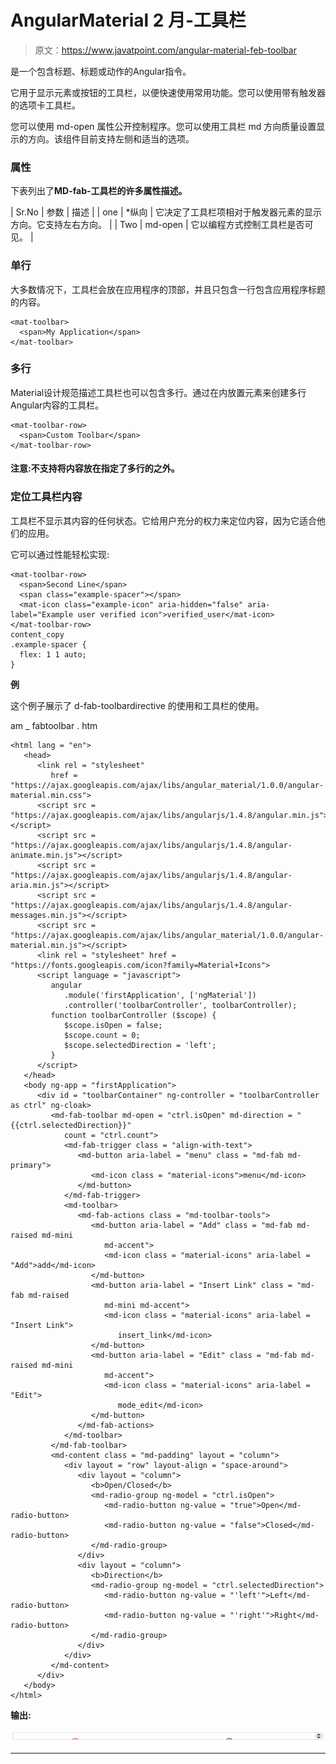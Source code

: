 # AngularMaterial 2 月-工具栏

> 原文：<https://www.javatpoint.com/angular-material-feb-toolbar>

<md-fab-toolbar>是一个包含标题、标题或动作的Angular指令。</md-fab-toolbar>

它用于显示元素或按钮的工具栏，以便快速使用常用功能。您可以使用带有触发器的选项卡工具栏。

您可以使用 md-open 属性公开控制程序。您可以使用工具栏 md 方向质量设置显示的方向。该组件目前支持左侧和适当的选项。

### 属性

下表列出了**MD-fab-工具栏的许多属性描述。**

| Sr.No | 参数 | 描述 |
| one | *纵向 | 它决定了工具栏项相对于触发器元素的显示方向。它支持左右方向。 |
| Two | md-open | 它以编程方式控制工具栏是否可见。 |

### 单行

大多数情况下，工具栏会放在应用程序的顶部，并且只包含一行包含应用程序标题的内容。

```
<mat-toolbar>
  <span>My Application</span>
</mat-toolbar>

```

### 多行

Material设计规范描述工具栏也可以包含多行。通过在<mat-toolbar>内放置<mat-toolbar-row>元素来创建多行Angular内容的工具栏。</mat-toolbar-row></mat-toolbar>

```
<mat-toolbar-row>
  <span>Custom Toolbar</span>
</mat-toolbar-row>

```

#### 注意:不支持将内容放在指定了多行的<mat-toolbar-row>之外。</mat-toolbar-row>

### 定位工具栏内容

工具栏不显示其内容的任何状态。它给用户充分的权力来定位内容，因为它适合他们的应用。

它可以通过性能轻松实现:

```
<mat-toolbar-row>
  <span>Second Line</span>
  <span class="example-spacer"></span>
  <mat-icon class="example-icon" aria-hidden="false" aria-label="Example user verified icon">verified_user</mat-icon>
</mat-toolbar-row>
content_copy
.example-spacer {
  flex: 1 1 auto;
}

```

**例**

这个例子展示了 d-fab-toolbardirective 的使用和工具栏的使用。

am _ fabtoolbar . htm

```
<html lang = "en">
   <head>
      <link rel = "stylesheet"
         href = "https://ajax.googleapis.com/ajax/libs/angular_material/1.0.0/angular-material.min.css">
      <script src = "https://ajax.googleapis.com/ajax/libs/angularjs/1.4.8/angular.min.js"></script>
      <script src = "https://ajax.googleapis.com/ajax/libs/angularjs/1.4.8/angular-animate.min.js"></script>
      <script src = "https://ajax.googleapis.com/ajax/libs/angularjs/1.4.8/angular-aria.min.js"></script>
      <script src = "https://ajax.googleapis.com/ajax/libs/angularjs/1.4.8/angular-messages.min.js"></script>
      <script src = "https://ajax.googleapis.com/ajax/libs/angular_material/1.0.0/angular-material.min.js"></script>
      <link rel = "stylesheet" href = "https://fonts.googleapis.com/icon?family=Material+Icons">
      <script language = "javascript">
         angular
            .module('firstApplication', ['ngMaterial'])
            .controller('toolbarController', toolbarController);
         function toolbarController ($scope) {
            $scope.isOpen = false;
            $scope.count = 0;
            $scope.selectedDirection = 'left';          
         }                 
      </script>      
   </head>
   <body ng-app = "firstApplication"> 
      <div id = "toolbarContainer" ng-controller = "toolbarController as ctrl" ng-cloak>
         <md-fab-toolbar md-open = "ctrl.isOpen" md-direction = "{{ctrl.selectedDirection}}"
            count = "ctrl.count">
            <md-fab-trigger class = "align-with-text">
               <md-button aria-label = "menu" class = "md-fab md-primary">
                  <md-icon class = "material-icons">menu</md-icon>
               </md-button>
            </md-fab-trigger>
            <md-toolbar>
               <md-fab-actions class = "md-toolbar-tools">
                  <md-button aria-label = "Add" class = "md-fab md-raised md-mini
                     md-accent">
                     <md-icon class = "material-icons" aria-label = "Add">add</md-icon>
                  </md-button>
                  <md-button aria-label = "Insert Link" class = "md-fab md-raised
                     md-mini md-accent">
                     <md-icon class = "material-icons" aria-label = "Insert Link">
                        insert_link</md-icon>
                  </md-button>
                  <md-button aria-label = "Edit" class = "md-fab md-raised md-mini
                     md-accent">
                     <md-icon class = "material-icons" aria-label = "Edit">
                        mode_edit</md-icon>
                  </md-button>
               </md-fab-actions>
            </md-toolbar>
         </md-fab-toolbar>
         <md-content class = "md-padding" layout = "column">
            <div layout = "row" layout-align = "space-around">
               <div layout = "column">
                  <b>Open/Closed</b>
                  <md-radio-group ng-model = "ctrl.isOpen">
                     <md-radio-button ng-value = "true">Open</md-radio-button>
                     <md-radio-button ng-value = "false">Closed</md-radio-button>
                  </md-radio-group>
               </div>
               <div layout = "column">
                  <b>Direction</b>
                  <md-radio-group ng-model = "ctrl.selectedDirection">
                     <md-radio-button ng-value = "'left'">Left</md-radio-button>
                     <md-radio-button ng-value = "'right'">Right</md-radio-button>
                  </md-radio-group>
               </div>
            </div>
         </md-content>
      </div>
   </body>
</html>

```

**输出:**

![Angular Material Feb-Toolbar](img/ee83530df9ffbf4acceee995cfaf3c62.png)

* * *